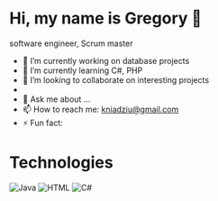 # Hi, my name is Gregory 👋

software engineer, Scrum master

<!--
**kniadziu/kniadziu** is a ✨ _special_ ✨ repository because its `README.md` (this file) appears on your GitHub profile.

Here are some ideas to get you started:
-->

- 🔭 I’m currently working on database projects 
- 🌱 I’m currently learning C#, PHP
- 👯 I’m looking to collaborate on interesting projects
- 
- 💬 Ask me about ...
- 📫 How to reach me: kniadziu@gmail.com
- ⚡ Fun fact: 

# Technologies

<img alt="Java" src="https://img.shields.io/badge/-Java-Java">
<img alt="HTML" src="https://img.shields.io/badge/-HTML-HTML">
<img alt="C#"   src= "https://img.shields.io/badge/-C#-C#">

